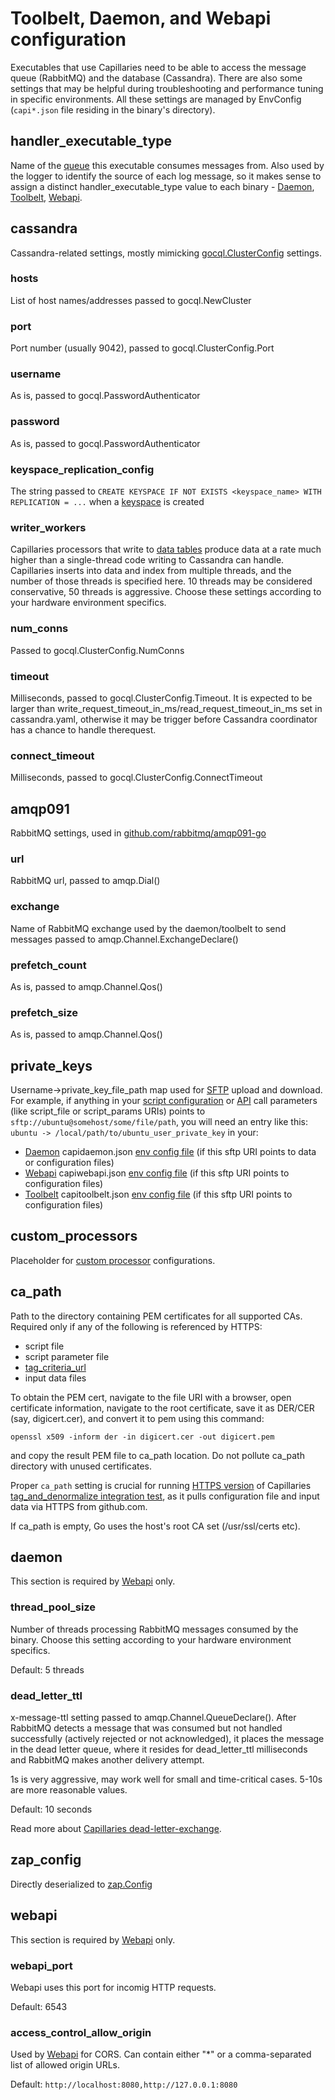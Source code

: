 # Toolbelt, Daemon, and Webapi configuration

Executables that use Capillaries need to be able to access the message queue (RabbitMQ) and the database (Cassandra). There are also some settings that may be helpful during troubleshooting and performance tuning in specific environments. All these settings are managed by EnvConfig (`capi*.json` file residing in the binary's directory).

## handler_executable_type
Name of the [queue](glossary.md#processor-queue) this executable consumes messages from. Also used by the logger to identify the source of each log message, so it makes sense to assign a distinct handler_executable_type value to each binary - [Daemon](glossary.md#daemon), [Toolbelt](glossary.md#toolbelt), [Webapi](glossary.md#webapi).

## cassandra

Cassandra-related settings, mostly mimicking [gocql.ClusterConfig](#https://pkg.go.dev/github.com/gocql/gocql#ClusterConfig) settings.

### hosts
List of host names/addresses passed to gocql.NewCluster

### port
Port number (usually 9042), passed to gocql.ClusterConfig.Port

### username
As is, passed to gocql.PasswordAuthenticator

### password
As is, passed to gocql.PasswordAuthenticator

### keyspace_replication_config
The string passed to `CREATE KEYSPACE IF NOT EXISTS <keyspace_name> WITH REPLICATION = ...` when a [keyspace](glossary.md#keyspace) is created

### writer_workers
Capillaries processors that write to [data tables](glossary.md#data-table) produce data at a rate much higher than a single-thread code writing to Cassandra can handle. Capillaries inserts into data and index from multiple threads, and the number of those threads is specified here. 10 threads may be considered conservative, 50 threads is aggressive. Choose these settings according to your hardware environment specifics. 

### num_conns
Passed to gocql.ClusterConfig.NumConns

### timeout
Milliseconds, passed to gocql.ClusterConfig.Timeout. It is expected to be larger than write_request_timeout_in_ms/read_request_timeout_in_ms set in cassandra.yaml, otherwise it may be trigger before Cassandra coordinator has a chance to handle therequest.

### connect_timeout
Milliseconds, passed to gocql.ClusterConfig.ConnectTimeout

## amqp091
RabbitMQ settings, used in [github.com/rabbitmq/amqp091-go](#https://pkg.go.dev/github.com/rabbitmq/amqp091-go)

### url
RabbitMQ url, passed to amqp.Dial()

### exchange
Name of RabbitMQ exchange used by the daemon/toolbelt to send messages passed to amqp.Channel.ExchangeDeclare()

### prefetch_count
As is, passed to amqp.Channel.Qos()

### prefetch_size
As is, passed to amqp.Channel.Qos()

## private_keys
Username->private_key_file_path map used for [SFTP](./glossary.md#sftp-uris) upload and download. For example, if anything in your [script configuration](./glossary.md#script) or [API](./api.md) call parameters (like script_file or script_params URIs) points to `sftp://ubuntu@somehost/some/file/path`, you will need an entry like this:
`ubuntu -> /local/path/to/ubuntu_user_private_key` in your:
- [Daemon](./glossary.md#daemon) capidaemon.json [env config file](./binconfig.md#toolbelt-daemon-and-webapi-configuration) (if this sftp URI points to data or configuration files)
- [Webapi](./glossary.md#webapi) capiwebapi.json [env config file](./binconfig.md#toolbelt-daemon-and-webapi-configuration) (if this sftp URI points to configuration files)
- [Toolbelt](./glossary.md#toolbelt) capitoolbelt.json [env config file](./binconfig.md#toolbelt-daemon-and-webapi-configuration) (if this sftp URI points to configuration files)

## custom_processors
Placeholder for [custom processor](glossary.md#table_custom_tfm_table) configurations.

## ca_path
Path to the directory containing PEM certificates for all supported CAs. Required only if any of the following is referenced by HTTPS:
- script file
- script parameter file
- [tag_criteria_url](glossary.md#tag_criteria_url)
- input data files

To obtain the PEM cert, navigate to the file URI with a browser, open certificate information, navigate to the root certificate, save it as DER/CER (say, digicert.cer), and convert it to pem using this command:
```
openssl x509 -inform der -in digicert.cer -out digicert.pem
```
and copy the result PEM file to ca_path location. Do not pollute ca_path directory with unused certificates.

Proper `ca_path` setting is crucial for running [HTTPS version](../test/code/tag_and_denormalize/README.md#using-rabbitmq-workflow-single-run-https-inputs) of Capillaries [tag_and_denormalize integration test](../test/code/tag_and_denormalize/README.md), as it pulls configuration file and input data via HTTPS from github.com.

If ca_path is empty, Go uses the host's root CA set (/usr/ssl/certs etc).

## daemon

This section is required by [Webapi](glossary.md#daemon) only.

### thread_pool_size
Number of threads processing RabbitMQ messages consumed by the binary. Choose this setting according to your hardware environment specifics.

Default: 5 threads

### dead_letter_ttl
x-message-ttl setting passed to amqp.Channel.QueueDeclare(). After RabbitMQ detects a message that was consumed but not handled successfully (actively rejected or not acknowledged), it places the message in the dead letter queue, where it resides for dead_letter_ttl milliseconds and RabbitMQ makes another delivery attempt.

1s is very aggressive, may work well for small and time-critical cases. 5-10s are more reasonable values.

Default: 10 seconds

Read more about [Capillaries dead-letter-exchange](qna.md#dead-letter-exchange).

## zap_config
Directly deserialized to [zap.Config](https://pkg.go.dev/go.uber.org/zap#Config)

## webapi

This section is required by [Webapi](glossary.md#webapi) only.

### webapi_port
Webapi uses this port for incomig HTTP requests.

Default: 6543

### access_control_allow_origin
Used by [Webapi](glossary.md#webapi) for CORS. Can contain either "*" or a comma-separated list of allowed origin URLs.

Default: `http://localhost:8080,http://127.0.0.1:8080`